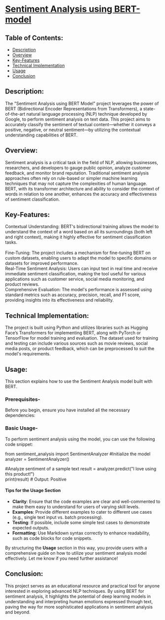 # <u> Sentiment Analysis using BERT-model </u>

## Table of Contents: <br>
- [Description](#description)
- [Overview](#overview)
- [Key-Features](#key-features)
- [Technical Implementation](#technical-implementation)
- [Usage](#usage)
- [Conclusion](#conclusion)

## Description: <br>
The "Sentiment Analysis using BERT Model" project leverages the power of BERT (Bidirectional Encoder Representations from Transformers), a state-of-the-art natural language processing (NLP) technique developed by Google, to perform sentiment analysis on text data. This project aims to accurately classify the sentiment of textual content—whether it conveys a positive, negative, or neutral sentiment—by utilizing the contextual understanding capabilities of BERT.

## Overview: <br>
Sentiment analysis is a critical task in the field of NLP, allowing businesses, researchers, and developers to gauge public opinion, analyze customer feedback, and monitor brand reputation. Traditional sentiment analysis approaches often rely on rule-based or simpler machine learning techniques that may not capture the complexities of human language. BERT, with its transformer architecture and ability to consider the context of words in relation to one another, enhances the accuracy and effectiveness of sentiment classification.

## Key-Features: <br>
Contextual Understanding: BERT's bidirectional training allows the model to understand the context of a word based on all its surroundings (both left and right context), making it highly effective for sentiment classification tasks.<br><br>
Fine-Tuning: The project includes a mechanism for fine-tuning BERT on custom datasets, enabling users to adapt the model to specific domains or datasets for improved performance.<br>
Real-Time Sentiment Analysis: Users can input text in real time and receive immediate sentiment classification, making the tool useful for various applications such as customer service, social media monitoring, and product reviews.<br>
Comprehensive Evaluation: The model's performance is assessed using standard metrics such as accuracy, precision, recall, and F1 score, providing insights into its effectiveness and reliability.<br>

## Technical Implementation: <br>
The project is built using Python and utilizes libraries such as Hugging Face’s Transformers for implementing BERT, along with PyTorch or TensorFlow for model training and evaluation. The dataset used for training and testing can include various sources such as movie reviews, social media posts, or product feedback, which can be preprocessed to suit the model's requirements.

## Usage: <br>

This section explains how to use the Sentiment Analysis model built with BERT.

### Prerequisites- <br>
Before you begin, ensure you have installed all the necessary dependencies:

### Basic Usage- <br>
To perform sentiment analysis using the model, you can use the following code snippet:

from sentiment_analysis import SentimentAnalyzer
#Initialize the model
analyzer = SentimentAnalyzer()

#Analyze sentiment of a sample text
result = analyzer.predict("I love using this product!")<br>
print(result)  # Output: Positive


#### Tips for the Usage Section<br>

- **Clarity**: Ensure that the code examples are clear and well-commented to make them easy to understand for users of varying skill levels.<br>
- **Examples**: Provide different examples to cater to different use cases (e.g., single text input vs. batch processing).<br>
- **Testing**: If possible, include some simple test cases to demonstrate expected outputs.<br>
- **Formatting**: Use Markdown syntax correctly to enhance readability, such as code blocks for code snippets.<br>

By structuring the **Usage** section in this way, you provide users with a comprehensive guide on how to utilize your sentiment analysis model effectively. Let me know if you need further assistance!<br>

## Conclusion: <br>
This project serves as an educational resource and practical tool for anyone interested in exploring advanced NLP techniques. By using BERT for sentiment analysis, it highlights the potential of deep learning models in understanding and interpreting human emotions expressed through text, paving the way for more sophisticated applications in sentiment analysis and beyond.


